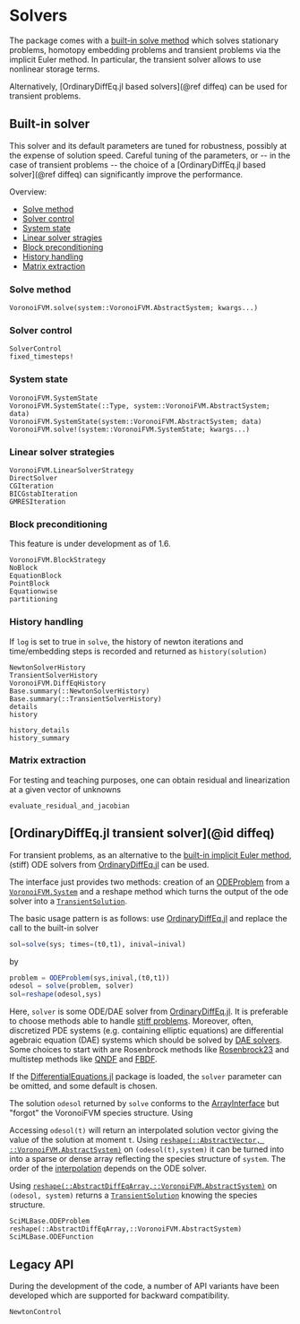 # Solvers

The package comes with a [built-in solve method](@ref "Built-in solver") which solves 
stationary problems, homotopy embedding problems and transient problems 
via the implicit Euler method. In particular, the transient solver allows to use
nonlinear storage terms.

Alternatively, [OrdinaryDiffEq.jl based solvers](@ref diffeq) can be used 
for transient problems.


## Built-in solver
This solver and its default parameters are tuned for robustness,
possibly at the expense of solution speed. Careful tuning of the parameters, or -- in the case of transient problems --
the choice of a [OrdinaryDiffEq.jl based solver](@ref diffeq) can significantly improve the performance.

Overview:
- [Solve method](@ref "Solve method")
- [Solver control](@ref "Solver control")
- [System state](@ref "System state")
- [Linear solver stragies](@ref "Linear solver strategies")
- [Block preconditioning](@ref "Block preconditioning")
- [History handling](@ref "History handling")
- [Matrix extraction](@ref "Matrix extraction")

### Solve method
```@docs
VoronoiFVM.solve(system::VoronoiFVM.AbstractSystem; kwargs...)
``` 
### Solver control
```@docs 
SolverControl
fixed_timesteps!
```
### System state

```@docs
VoronoiFVM.SystemState
VoronoiFVM.SystemState(::Type, system::VoronoiFVM.AbstractSystem; data)
VoronoiFVM.SystemState(system::VoronoiFVM.AbstractSystem; data)
VoronoiFVM.solve!(system::VoronoiFVM.SystemState; kwargs...)
```

### Linear solver strategies
```@docs
VoronoiFVM.LinearSolverStrategy
DirectSolver
CGIteration
BICGstabIteration
GMRESIteration
```

### Block preconditioning
This feature is under development as of 1.6.
```@docs
VoronoiFVM.BlockStrategy
NoBlock
EquationBlock
PointBlock
Equationwise
partitioning
```



### History handling
If `log` is set to true in `solve`, the history of newton iterations and  time/embedding
steps is recorded and returned as `history(solution)`

```@docs
NewtonSolverHistory
TransientSolverHistory
VoronoiFVM.DiffEqHistory
Base.summary(::NewtonSolverHistory)
Base.summary(::TransientSolverHistory)
details
history

history_details
history_summary
```



### Matrix extraction
For testing and teaching purposes, one can obtain residual and linearization at a given vector of unknowns

```@docs
evaluate_residual_and_jacobian
```

## [OrdinaryDiffEq.jl transient solver](@id diffeq)

For transient problems, as an alternative to the [built-in implicit Euler method](@ref "Built-in solver"), (stiff) ODE solvers from 
[OrdinaryDiffEq.jl](https://github.com/SciML/OrdinaryDiffEq.jl)  can be used.

The interface just provides two methods: creation of an [ODEProblem](https://diffeq.sciml.ai/stable/basics/overview/#Defining-Problems) from a [`VoronoiFVM.System`](@ref) and a reshape method
which turns the output of the ode solver into a [`TransientSolution`](@ref).

The basic usage pattern is as follows: use [OrdinaryDiffEq.jl](https://github.com/SciML/OrdinaryDiffEq.jl) and replace the call to the built-in solver
```julia
sol=solve(sys; times=(t0,t1), inival=inival)
```
by
```julia
problem = ODEProblem(sys,inival,(t0,t1))
odesol = solve(problem, solver)
sol=reshape(odesol,sys)
```
Here, `solver` is some  ODE/DAE solver from [OrdinaryDiffEq.jl](https://github.com/SciML/OrdinaryDiffEq.jl).
It is preferable to choose methods able to handle [stiff problems](https://diffeq.sciml.ai/stable/solvers/ode_solve/#Stiff-Problems).
Moreover, often, discretized PDE systems (e.g. containing elliptic equations) are differential agebraic equation (DAE) systems 
which should be solved by [DAE solvers](https://diffeq.sciml.ai/stable/solvers/dae_solve/).
Some choices to start with are Rosenbrock methods like 
[Rosenbrock23](https://docs.sciml.ai/DiffEqDocs/stable/solvers/dae_solve/#Rosenbrock-W-Methods)
and multistep methods like [QNDF](https://docs.sciml.ai/DiffEqDocs/stable/solvers/dae_solve/#Multistep-Methods)
and [FBDF](https://docs.sciml.ai/DiffEqDocs/stable/solvers/dae_solve/#Multistep-Methods).

If the [DifferentialEquations.jl](https://github.com/SciML/DifferentialEquations.jl)
package is loaded, the `solver` parameter can be omitted, and some default is chosen.

The solution `odesol` returned by `solve` conforms to the [ArrayInterface](https://docs.sciml.ai/DiffEqDocs/stable/basics/solution/#Array-Interface)
but "forgot" the VoronoiFVM species structure. Using 

Accessing `odesol(t)` will return an interpolated solution vector giving
the value of the solution at moment `t`. Using [`reshape(::AbstractVector, ::VoronoiFVM.AbstractSystem)`](@ref) on `(odesol(t),system)` it can be turned into into a
sparse or dense array reflecting the species structure of `system`. The order of the [interpolation](https://docs.sciml.ai/DiffEqDocs/stable/basics/solution/#Interpolations-and-Calculating-Derivatives)
depends on the ODE solver.

Using [`reshape(::AbstractDiffEqArray,::VoronoiFVM.AbstractSystem)`](@ref) on `(odesol, system)` returns a [`TransientSolution`](@ref) knowing
the species structure.

```@docs
SciMLBase.ODEProblem
reshape(::AbstractDiffEqArray,::VoronoiFVM.AbstractSystem)
SciMLBase.ODEFunction
```



## Legacy API
During the development of the code, a number of API variants have been developed which 
are supported for backward compatibility.

```@docs
NewtonControl
``` 



